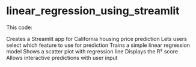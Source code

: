 # linear_regression_using_streamlit

This code:

Creates a Streamlit app for California housing price prediction
Lets users select which feature to use for prediction
Trains a simple linear regression model
Shows a scatter plot with regression line
Displays the R² score
Allows interactive predictions with user input
